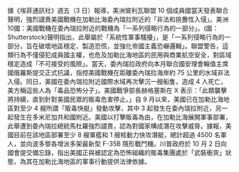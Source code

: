 據《埃菲通訊社》週五（3 日）報導，美洲玻利瓦聯盟 10 個成員國當天發表聯合聲明，強烈譴責美國戰機在加勒比海委內瑞拉附近的「非法和挑釁性入侵」。美洲10國：美國戰機在委內瑞拉附近的戰機為「一系列侵略行為的一部分」。(圖：Shutterstock)聲明指出，此舉屬於「系統性軍事騷擾」，是「一系列侵略行為的一部分，旨在破壞地區穩定、製造恐慌，並強化帝國主義恐嚇邏輯」。聯盟警告，這類行為不僅侵犯成員國主權，也危及加勒比海地區的民用與商業航空安全，對區域穩定造成「不可接受的風險」。當天，委內瑞拉政府向本月聯合國安理會輪值主席國俄羅斯提交正式抗議，指控美國戰機在距離委內瑞拉海岸約 75 公里的水域非法入侵。同日，美國在委內瑞拉附近國際水域再次擊沉一艘船隻，造成 4 人死亡，美方稱這些人為「毒品恐怖分子」。美國戰爭部長赫格塞斯在 X 表示：「此類襲擊將持續，直到針對美國民眾的販毒危害停止。」自 9 月以來，美國已在加勒比海地區對至少 4 艘所謂「販毒快艇」發動攻擊，其中 3 起發生在委內瑞拉附近，另一起發生在多米尼加共和國附近。美國以打擊販毒為由，在加勒比海展開軍事部署，此舉遭到委內瑞拉總統馬杜羅強烈譴責，認為對國家構成潛在攻擊威脅。據報，美國目前在該地區部署至少 8 艘軍艦和 1 艘核動力快攻潛艇，總計超過 4500 名軍人，並向波多黎各增派多架最新型 F-35B 隱形戰鬥機。川普政府於 10 月 2 日向國會提交備忘錄，指出美國正與被認定為恐怖組織的販毒集團處於「武裝衝突」狀態，為其在加勒比海地區的軍事行動提供法律依據。